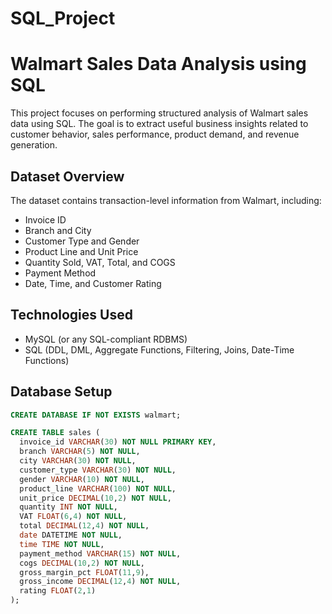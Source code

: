# SQL_Project
# Walmart Sales Data Analysis using SQL

This project focuses on performing structured analysis of Walmart sales data using SQL. The goal is to extract useful business insights related to customer behavior, sales performance, product demand, and revenue generation.

## Dataset Overview

The dataset contains transaction-level information from Walmart, including:

- Invoice ID
- Branch and City
- Customer Type and Gender
- Product Line and Unit Price
- Quantity Sold, VAT, Total, and COGS
- Payment Method
- Date, Time, and Customer Rating

## Technologies Used

- MySQL (or any SQL-compliant RDBMS)
- SQL (DDL, DML, Aggregate Functions, Filtering, Joins, Date-Time Functions)

## Database Setup

```sql
CREATE DATABASE IF NOT EXISTS walmart;

CREATE TABLE sales (
  invoice_id VARCHAR(30) NOT NULL PRIMARY KEY,
  branch VARCHAR(5) NOT NULL,
  city VARCHAR(30) NOT NULL,
  customer_type VARCHAR(30) NOT NULL,
  gender VARCHAR(10) NOT NULL,
  product_line VARCHAR(100) NOT NULL,
  unit_price DECIMAL(10,2) NOT NULL,
  quantity INT NOT NULL,
  VAT FLOAT(6,4) NOT NULL,
  total DECIMAL(12,4) NOT NULL,
  date DATETIME NOT NULL,
  time TIME NOT NULL,
  payment_method VARCHAR(15) NOT NULL,
  cogs DECIMAL(10,2) NOT NULL,
  gross_margin_pct FLOAT(11,9),
  gross_income DECIMAL(12,4) NOT NULL,
  rating FLOAT(2,1)
);

